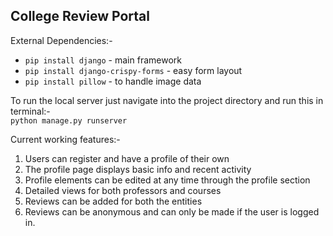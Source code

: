 ## College Review Portal
External Dependencies:-  

 - `pip install django` - main framework  
 - `pip install django-crispy-forms` - easy form layout  
 - `pip install pillow` - to handle image data  

To run the local server just navigate into the project directory and run this in terminal:-  
`python manage.py runserver`  

Current working features:-  

 1. Users can register and have a profile of their own  
 2. The profile page displays basic info and recent activity  
 3. Profile elements can be edited at any time through the profile section  
 4. Detailed views for both professors and courses  
 5. Reviews can be added for both the entities  
 6. Reviews can be anonymous and can only be made if the user is logged in.  
 

    
